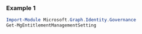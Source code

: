 ### Example 1
``` powershell
Import-Module Microsoft.Graph.Identity.Governance
Get-MgEntitlementManagementSetting
```
